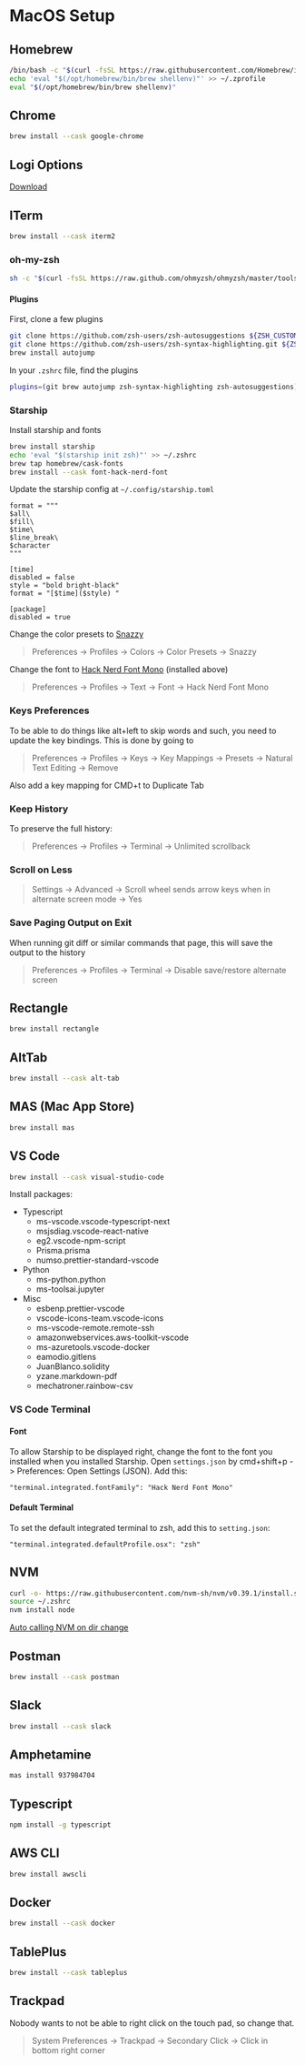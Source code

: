 # MacOS Setup
## Homebrew
```zsh
/bin/bash -c "$(curl -fsSL https://raw.githubusercontent.com/Homebrew/install/HEAD/install.sh)"
echo 'eval "$(/opt/homebrew/bin/brew shellenv)"' >> ~/.zprofile
eval "$(/opt/homebrew/bin/brew shellenv)"
```

## Chrome 
```zsh
brew install --cask google-chrome
```
## Logi Options
[Download](https://www.logitech.com/en-us/software/options.html)

## ITerm
```zsh
brew install --cask iterm2
```
### oh-my-zsh
```zsh
sh -c "$(curl -fsSL https://raw.github.com/ohmyzsh/ohmyzsh/master/tools/install.sh)"
```
#### Plugins
First, clone a few plugins
```zsh
git clone https://github.com/zsh-users/zsh-autosuggestions ${ZSH_CUSTOM:-~/.oh-my-zsh/custom}/plugins/zsh-autosuggestions
git clone https://github.com/zsh-users/zsh-syntax-highlighting.git ${ZSH_CUSTOM:-~/.oh-my-zsh/custom}/plugins/zsh-syntax-highlighting
brew install autojump
```
In your `.zshrc` file, find the plugins
```zsh
plugins=(git brew autojump zsh-syntax-highlighting zsh-autosuggestions)
```

### Starship
Install starship and fonts
```zsh
brew install starship
echo 'eval "$(starship init zsh)"' >> ~/.zshrc
brew tap homebrew/cask-fonts
brew install --cask font-hack-nerd-font
```
Update the starship config at `~/.config/starship.toml`
```code
format = """
$all\
$fill\
$time\
$line_break\
$character
"""

[time]
disabled = false
style = "bold bright-black"
format = "[$time]($style) "

[package]
disabled = true
```

Change the color presets to [Snazzy](https://github.com/sindresorhus/iterm2-snazzy)
> Preferences -> Profiles -> Colors -> Color Presets -> Snazzy

Change the font to [Hack Nerd Font Mono](https://www.nerdfonts.com) (installed above)
> Preferences -> Profiles -> Text -> Font -> Hack Nerd Font Mono

### Keys Preferences
To be able to do things like alt+left to skip words and such, you need to update the key bindings. This is done by going to

> Preferences -> Profiles -> Keys -> Key Mappings -> Presets -> Natural Text Editing -> Remove

Also add a key mapping for CMD+t to Duplicate Tab

### Keep History
To preserve the full history:
> Preferences -> Profiles -> Terminal -> Unlimited scrollback

### Scroll on Less
> Settings -> Advanced -> Scroll wheel sends arrow keys when in alternate screen mode -> Yes

### Save Paging Output on Exit
When running git diff or similar commands that page, this will save the output to the history
> Preferences -> Profiles -> Terminal -> Disable save/restore alternate screen

## Rectangle
```zsh
brew install rectangle
```

## AltTab
```zsh
brew install --cask alt-tab
```

## MAS (Mac App Store)
```zsh
brew install mas
```

## VS Code
```zsh
brew install --cask visual-studio-code
```

Install packages:
* Typescript
  * ms-vscode.vscode-typescript-next
  * msjsdiag.vscode-react-native
  * eg2.vscode-npm-script
  * Prisma.prisma
  * numso.prettier-standard-vscode
* Python
  * ms-python.python
  * ms-toolsai.jupyter
* Misc
  * esbenp.prettier-vscode
  * vscode-icons-team.vscode-icons
  * ms-vscode-remote.remote-ssh
  * amazonwebservices.aws-toolkit-vscode
  * ms-azuretools.vscode-docker
  * eamodio.gitlens
  * JuanBlanco.solidity
  * yzane.markdown-pdf
  * mechatroner.rainbow-csv

### VS Code Terminal
#### Font
To allow Starship to be displayed right, change the font to the font you installed when you installed Starship. Open `settings.json` by cmd+shift+p -> Preferences: Open Settings (JSON). Add this:

`"terminal.integrated.fontFamily": "Hack Nerd Font Mono"`

#### Default Terminal
To set the default integrated terminal to zsh, add this to `setting.json`:

`"terminal.integrated.defaultProfile.osx": "zsh"`

## NVM
```zsh
curl -o- https://raw.githubusercontent.com/nvm-sh/nvm/v0.39.1/install.sh | bash
source ~/.zshrc
nvm install node
```

[Auto calling NVM on dir change](https://github.com/nvm-sh/nvm#zsh)

## Postman
```zsh
brew install --cask postman
```

## Slack
```zsh
brew install --cask slack
```

## Amphetamine
```zsh
mas install 937984704
```

## Typescript
```zsh
npm install -g typescript
```

## AWS CLI
```zsh
brew install awscli
```

## Docker
```zsh
brew install --cask docker
```

## TablePlus
```zsh
brew install --cask tableplus
```

## Trackpad
Nobody wants to not be able to right click on the touch pad, so change that.
> System Preferences -> Trackpad -> Secondary Click -> Click in bottom right corner
